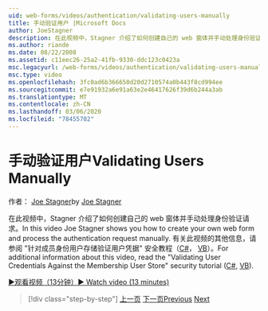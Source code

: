 ```yaml
---
uid: web-forms/videos/authentication/validating-users-manually
title: 手动验证用户 |Microsoft Docs
author: JoeStagner
description: 在此视频中，Stagner 介绍了如何创建自己的 web 窗体并手动处理身份验证请求。 有关此 vi 的其他信息 。
ms.author: riande
ms.date: 08/22/2008
ms.assetid: c11eec26-25a2-41fb-9330-ddc123c0423a
msc.legacyurl: /web-forms/videos/authentication/validating-users-manually
msc.type: video
ms.openlocfilehash: 3fc0ad6b366650d20d2710574a0b443f8cd994ee
ms.sourcegitcommit: e7e91932a6e91a63e2e46417626f39d6b244a3ab
ms.translationtype: MT
ms.contentlocale: zh-CN
ms.lasthandoff: 03/06/2020
ms.locfileid: "78455702"
---
```

# <a name="validating-users-manually"></a><span data-ttu-id="08b34-104">手动验证用户</span><span class="sxs-lookup"><span data-stu-id="08b34-104">Validating Users Manually</span></span>

<span data-ttu-id="08b34-105">作者： [Joe Stagner](https://github.com/JoeStagner)</span><span class="sxs-lookup"><span data-stu-id="08b34-105">by [Joe Stagner](https://github.com/JoeStagner)</span></span>

<span data-ttu-id="08b34-106">在此视频中，Stagner 介绍了如何创建自己的 web 窗体并手动处理身份验证请求。</span><span class="sxs-lookup"><span data-stu-id="08b34-106">In this video Joe Stagner shows you how to create your own web form and process the authentication request manually.</span></span> <span data-ttu-id="08b34-107">有关此视频的其他信息，请参阅 "针对成员身份用户存储验证用户凭据" 安全教程（[C#](../../overview/older-versions-security/membership/validating-user-credentials-against-the-membership-user-store-cs.md)， [VB](../../overview/older-versions-security/membership/validating-user-credentials-against-the-membership-user-store-vb.md)）。</span><span class="sxs-lookup"><span data-stu-id="08b34-107">For additional information about this video, read the "Validating User Credentials Against the Membership User Store" security tutorial ([C#](../../overview/older-versions-security/membership/validating-user-credentials-against-the-membership-user-store-cs.md), [VB](../../overview/older-versions-security/membership/validating-user-credentials-against-the-membership-user-store-vb.md)).</span></span>

[<span data-ttu-id="08b34-108">&#9654;观看视频（13分钟）</span><span class="sxs-lookup"><span data-stu-id="08b34-108">&#9654; Watch video (13 minutes)</span></span>](https://channel9.msdn.com/Blogs/ASP-NET-Site-Videos/validating-users-manually)

> [!div class="step-by-step"]
> <span data-ttu-id="08b34-109">[上一页](creating-user-accounts-programmatically.md)
> [下一页](validating-users-with-the-login-control.md)</span><span class="sxs-lookup"><span data-stu-id="08b34-109">[Previous](creating-user-accounts-programmatically.md)
[Next](validating-users-with-the-login-control.md)</span></span>
